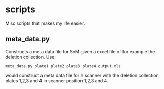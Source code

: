 scripts
=======

Misc scripts that makes my life easier.


meta_data.py
------

Constructs a meta data file for SoM given a excel file of for example the deletion collection. 
Use:
```
meta_data.py plate1 plate2 plate3 plate4 output.xls
```

would construct a meta data file for a scanner with the deletion collection plates 1,2,3 and 4 in scanner position 1,2,3 and 4. 

